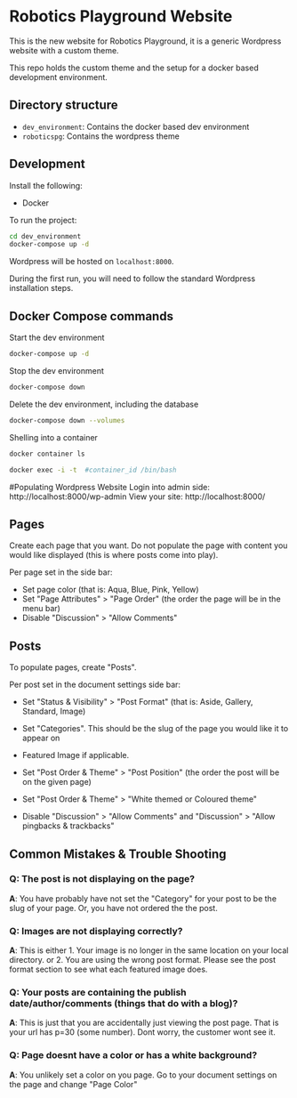# Robotics Playground Website
This is the new website for Robotics Playground, it is a generic Wordpress website with a custom theme.

This repo holds the custom theme and the setup for a docker based development environment.

## Directory structure

- `dev_environment`: Contains the docker based dev environment
- `roboticspg`: Contains the wordpress theme

## Development

Install the following:
- Docker

To run the project:

```bash
cd dev_environment
docker-compose up -d
```

Wordpress will be hosted on `localhost:8000`.

During the first run, you will need to follow the standard Wordpress
installation steps.

## Docker Compose commands

Start the dev environment
```bash
docker-compose up -d
```

Stop the dev environment
```bash
docker-compose down
```

Delete the dev environment, including the database
```bash
docker-compose down --volumes
```

Shelling into a container
```bash
docker container ls

docker exec -i -t  #container_id /bin/bash
```
#Populating Wordpress Website
Login into admin side: http://localhost:8000/wp-admin
View your site: http://localhost:8000/


## Pages
Create each page that you want. Do not populate the page with content you would like displayed (this is where posts come into play).

Per page set in the side bar:
* Set page color (that is: Aqua, Blue, Pink, Yellow)
* Set "Page Attributes" > "Page Order" (the order the page will be in the menu bar)
* Disable "Discussion" > "Allow Comments"

## Posts
To populate pages, create "Posts".

Per post set in the document settings side bar:
* Set "Status & Visibility" > "Post Format" (that is: Aside, Gallery, Standard, Image)
* Set "Categories". This should be the slug of the page you would like it to appear on
* Featured Image if applicable.
* Set "Post Order & Theme" > "Post Position" (the order the post will be on the given page)
* Set "Post Order & Theme" > "White themed or Coloured theme"

* Disable "Discussion" > "Allow Comments" and "Discussion" > "Allow pingbacks & trackbacks"


## Common Mistakes & Trouble Shooting
### Q: The post is not displaying on the page?
**A**: You have probably have not set the "Category" for your post to be the slug of your page. Or, you have not ordered the the post.

### Q: Images are not displaying correctly?
**A**: This is either 1. Your image is no longer in the same location on your local directory. or 2. You are using the wrong post format. Please see the post format section to see what each featured image does. 

### Q: Your posts are containing the publish date/author/comments (things that do with a blog)? 
**A**: This is just that you are accidentally just viewing the post page. That is your url has p=30 (some number). Dont worry, the customer wont see it. 

### Q: Page doesnt have a color or has a white background?
**A**: You unlikely set a color on you page. Go to your document settings on the page and change "Page Color"